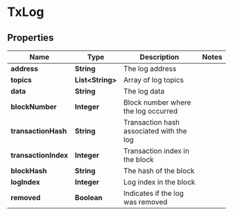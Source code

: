 

# TxLog


## Properties

| Name | Type | Description | Notes |
|------------ | ------------- | ------------- | -------------|
|**address** | **String** | The log address |  |
|**topics** | **List&lt;String&gt;** | Array of log topics |  |
|**data** | **String** | The log data |  |
|**blockNumber** | **Integer** | Block number where the log occurred |  |
|**transactionHash** | **String** | Transaction hash associated with the log |  |
|**transactionIndex** | **Integer** | Transaction index in the block |  |
|**blockHash** | **String** | The hash of the block |  |
|**logIndex** | **Integer** | Log index in the block |  |
|**removed** | **Boolean** | Indicates if the log was removed |  |




